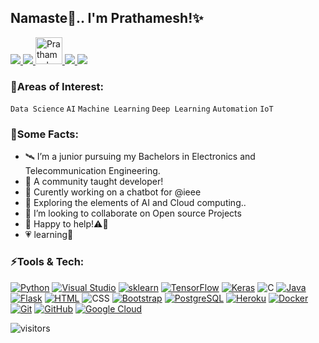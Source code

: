 ## Namaste🙏.. I'm Prathamesh!✨
<a href="https://www.linkedin.com/in/thakur-prathamesh/">
<img src="https://img.icons8.com/fluent/48/000000/linkedin.png"/>
</a>
<a href="https://www.instagram.com/pbthakurr/">
<img src="https://img.icons8.com/fluent/48/000000/instagram-new.png"/>
</a>
<a href="https://dev.to/pbthakurr">
 <img src="https://user-images.githubusercontent.com/56729180/120904534-60ee6000-c66a-11eb-85b4-92155183fabf.png" alt="Prathamesh Thakur's DEV Community Profile" height="43" width="43">
</a>
<a href="mailto:prathamesh272000@gmail.com">
<img src="https://img.icons8.com/color/48/000000/gmail-new.png"/>
</a>
<a href="https://twitter.com/pbthakurr">
<img src="https://img.icons8.com/fluent/48/000000/twitter.png"/>        
</a>
      
### 🌌Areas of Interest:
`Data Science`  `AI` `Machine Learning` `Deep Learning` `Automation` `IoT`

### 🦄Some Facts:
- 🛰️ I’m a junior pursuing my Bachelors in Electronics and Telecommunication Engineering.
- 🔮 A community taught developer!
- 🔭 Curently working on a chatbot for @ieee
- 🌱 Exploring the elements of AI and Cloud computing..
- 👯 I’m looking to collaborate on Open source Projects
- 💬 Happy to help!⚠️💪
- 💗 learning🚀

### ⚡Tools & Tech:
[![Python](https://img.shields.io/badge/-Python-black?style=flat&logo=Python)](https://www.python.org/)
[![Visual Studio](https://img.shields.io/badge/-Visual%20Studio-234fc7?style=flat&logo=visual-studio-code)](https://code.visualstudio.com/)
[![sklearn](https://img.shields.io/badge/-sklearn-2878A2?style=flat&logo=scikit-learn)](https://scikit-learn.org/stable/)
[![TensorFlow](https://img.shields.io/badge/-TensorFlow-black?style=flat&logo=TensorFlow)](https://www.tensorflow.org/)
[![Keras](https://img.shields.io/badge/-Keras-d00000?style=flat&logo=Keras)](https://keras.io/)
![C](https://img.shields.io/badge/-C-00599C?style=flat&logo=c)
[![Java](https://img.shields.io/badge/-Java-CC3333?style=flat&logo=java)](https://www.java.com/en/)
[![Flask](https://img.shields.io/badge/Flask-white?style=flat&logo=flask&logoColor=black)](https://flask.palletsprojects.com/en/1.1.x/)
[![HTML](https://img.shields.io/badge/-HTML-E34F26?style=flat&logo=html5&logoColor=white)](https://www.w3.org/html/)
![CSS](https://img.shields.io/badge/-CSS-1572B6?style=flat&logo=css3)
[![Bootstrap](https://img.shields.io/badge/-Bootstrap-7952b3?style=flat&logo=bootstrap&logoColor=white)](https://getbootstrap.com/)
[![PostgreSQL](https://img.shields.io/badge/-PostgreSQL-336791?style=flat&logo=postgresql&logoColor=white)](https://www.postgresql.org/)
[![Heroku](https://img.shields.io/badge/-Heroku-430098?style=flat&logo=heroku)](https://www.heroku.com/)
[![Docker](https://img.shields.io/badge/-Docker-informational?style=flat&logo=docker&logoColor=white)](https://www.docker.com/)
[![Git](https://img.shields.io/badge/-Git-black?style=flat&logo=git)](https://git-scm.com/)
[![GitHub](https://img.shields.io/badge/-GitHub-181717?style=flat&logo=github)](https://github.com/)
[![Google Cloud](https://img.shields.io/badge/Google%20Cloud-9cf?style=flat&logo=google-cloud)](https://cloud.google.com/)


![visitors](https://visitor-badge.laobi.icu/badge?page_id=prathameshThakur.prathameshThakur)


<!--
[![Youtube Badge](https://img.shields.io/badge/-koolkanna-darkred?style=flat-square&logo=youtube&logoColor=white&link=https://www.youtube.com/c/koolkanna)](https://www.youtube.com/c/koolkanna)
[![Medium Badge](https://img.shields.io/badge/-@aemmadi-03a57a?style=flat-square&labelColor=000000&logo=Medium&link=https://medium.com/@aemmadi/)](https://medium.com/@aemmadi)
-->

<!--
**prathameshThakur/prathameshThakur** is a ✨ _special_ ✨ repository because its `README.md` (this file) appears on your GitHub profile.

Here are some ideas to get you started:


-->

